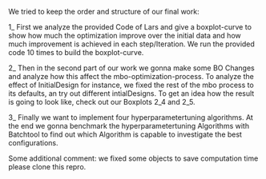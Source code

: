 We tried to keep the order and structure of our final work:

1_ First we analyze the provided Code of Lars and give a boxplot-curve to show how much the optimization improve over the initial data and how much improvement is achieved in each step/Iteration. We run the provided code 10 times to build the boxplot-curve.

2_ Then in the second part of our work we gonna make some BO Changes and analyze how this affect the mbo-optimization-process. To analyze the effect of InitialDesign for instance, we fixed the rest of the mbo process to its defaults, an try out different intialDesigns. To get an idea how the result is going to look like, check out our Boxplots 2_4 and 2_5.

3_ Finally we want to implement four hyperparametertuning algorithms. At the end we gonna benchmark the hyperparametertuning Algorithms with Batchtool to find out which Algorithm is capable to investigate the best configurations.

Some additional comment: we fixed some objects to save computation time please clone this repro.
